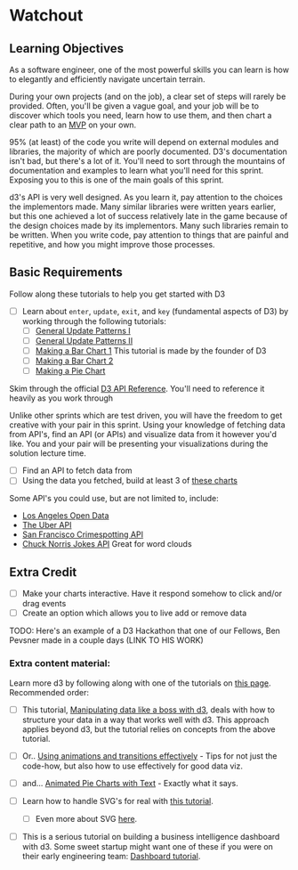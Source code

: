 # Watchout

## Learning Objectives

As a software engineer, one of the most powerful skills you can learn is how to elegantly and efficiently navigate uncertain terrain.

During your own projects (and on the job), a clear set of steps will rarely be provided. Often, you'll be given a vague goal, and your job will be to discover which tools you need, learn how to use them, and then chart a clear path to an [MVP](http://en.wikipedia.org/wiki/Minimum_viable_product) on your own.

95% (at least) of the code you write will depend on external modules and libraries, the majority of which are poorly documented. D3's documentation isn't bad, but there's a lot of it. You'll need to sort through the mountains of documentation and examples to learn what you'll need for this sprint. Exposing you to this is one of the main goals of this sprint.

d3's API is very well designed.  As you learn it, pay attention to the choices the implementors made.  Many similar libraries were written years earlier, but this one achieved a lot of success relatively late in the game because of the design choices made by its implementors.  Many such libraries remain to be written.  When you write code, pay attention to things that are painful and repetitive, and how you might improve those processes.

## Basic Requirements

Follow along these tutorials to help you get started with D3
- [ ] Learn about `enter`, `update`, `exit`, and `key` (fundamental aspects of D3) by working through the following tutorials:
  - [ ] [General Update Patterns I](http://bl.ocks.org/3808218)
  - [ ] [General Update Patterns II](http://bl.ocks.org/3808221)
  - [ ] [Making a Bar Chart 1](http://bost.ocks.org/mike/bar/) This tutorial is made by the founder of D3
  - [ ] [Making a Bar Chart 2](http://bost.ocks.org/mike/bar/2/)
  - [ ] [Making a Pie Chart](https://gist.github.com/enjalot/1203641)
  
Skim through the official [D3 API Reference](https://github.com/mbostock/d3/wiki/API-Reference). You'll need to reference it heavily as you work through

Unlike other sprints which are test driven, you will have the freedom to get creative with your pair in this sprint. Using your knowledge of fetching data from API's, find an API (or APIs) and visualize data from it however you'd like. You and your pair will be presenting your visualizations during the solution lecture time. 

- [ ] Find an API to fetch data from
- [ ] Using the data you fetched, build at least 3 of [these charts](https://github.com/mbostock/d3/wiki/Gallery)

Some API's you could use, but are not limited to, include:
- [Los Angeles Open Data](https://data.lacity.org/)
- [The Uber API](https://developer.uber.com/)
- [San Francisco Crimespotting API](http://sanfrancisco.crimespotting.org/api)
- [Chuck Norris Jokes API](http://www.icndb.com/api/) Great for word clouds

## Extra Credit
- [ ] Make your charts interactive. Have it respond somehow to click and/or drag events
- [ ] Create an option which allows you to live add or remove data

TODO: Here's an example of a D3 Hackathon that one of our Fellows, Ben Pevsner made in a couple days (LINK TO HIS WORK)


### Extra content material:

Learn more d3 by following along with one of the tutorials on [this page]. Recommended order:

  - [ ] This tutorial, [Manipulating data like a boss with d3], deals with how to structure your data in a way that works well with d3.  This approach applies beyond d3, but the tutorial relies on concepts from the above tutorial.
  - [ ] Or.. [Using animations and transitions effectively] - Tips for not just the code-how, but also how to use effectively for good data viz.
  - [ ] and... [Animated Pie Charts with Text] - Exactly what it says.
  - [ ] Learn how to handle SVG's for real with [this tutorial](https://www.dashingd3js.com/svg-paths-and-d3js).
    - [ ] Even more about SVG [here](http://alignedleft.com/tutorials/d3/an-svg-primer).
  - [ ] This is a serious tutorial on building a business intelligence dashboard with d3. Some sweet startup might want one of these if you were on their early engineering team: [Dashboard tutorial](http://mobiledevmemo.com/building-a-lightweight-flexible-d3-js-dashboard-part-1-of-2/).


[d3]:http://d3js.org/
[svg element]:https://developer.mozilla.org/en-US/docs/SVG
[css3 animations]:https://developer.mozilla.org/en-US/docs/CSS/Tutorials/Using_CSS_animations
[this page]:https://github.com/mbostock/d3/wiki/Tutorials
[Manipulating data like a boss with d3]:http://www.jeromecukier.net/blog/2012/05/28/manipulating-data-like-a-boss-with-d3/
[web sockets]:https://developer.mozilla.org/en-US/docs/WebSockets
[socket.io]:http://socket.io/docs/#how-to-use
[particle system]:http://en.wikipedia.org/wiki/Particle_system
[thread]:http://en.wikipedia.org/wiki/Thread_(computing)
[Using animations and transitions effectively]:http://blog.visual.ly/creating-animations-and-transitions-with-d3-js/
[Animated Pie Charts with Text]:http://blog.stephenboak.com/2011/08/07/easy-as-a-pie.html
